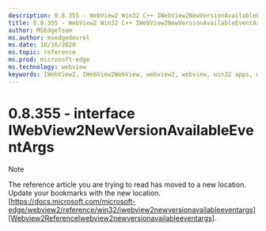 ```yaml
---
description: 0.8.355 - WebView2 Win32 C++ IWebView2NewVersionAvailableEventArgs
title: 0.8.355 - WebView2 Win32 C++ IWebView2NewVersionAvailableEventArgs
author: MSEdgeTeam
ms.author: msedgedevrel
ms.date: 10/16/2020
ms.topic: reference
ms.prod: microsoft-edge
ms.technology: webview
keywords: IWebView2, IWebView2WebView, webview2, webview, win32 apps, win32, edge
---
```


# 0.8.355 - interface IWebView2NewVersionAvailableEventArgs 

> [!NOTE]
> The reference article you are trying to read has moved to a new location.  
> Update your bookmarks with the new location.  
> [https://docs.microsoft.com/microsoft-edge/webview2/reference/win32/iwebview2newversionavailableeventargs][Webview2ReferenceIwebview2newversionavailableeventargs].  

[Webview2ReferenceIwebview2newversionavailableeventargs]: /microsoft-edge/webview2/reference/win32/iwebview2newversionavailableeventargs "interface IWebView2NewVersionAvailableEventArgs | Microsoft Docs"

